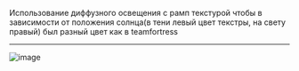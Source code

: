 Использование диффузного освещения с рамп текстурой чтобы в зависимости от положения солнца(в тени левый цвет текстры, на свету правый) был разный цвет как в teamfortress
***
![image](https://user-images.githubusercontent.com/38101615/202132459-706740a8-ed9a-481e-b272-5ff3e1ea9d24.png)
